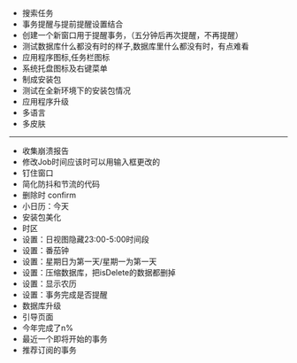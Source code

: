 - 搜索任务
- 事务提醒与提前提醒设置结合
- 创建一个新窗口用于提醒事务，（五分钟后再次提醒，不再提醒）
- 测试数据库什么都没有时的样子,数据库里什么都没有时，有点难看
- 应用程序图标,任务栏图标
- 系统托盘图标及右键菜单
- 制成安装包
- 测试在全新环境下的安装包情况
- 应用程序升级
- 多语言
- 多皮肤
- ------------------------------
- 收集崩溃报告
- 修改Job时间应该时可以用输入框更改的
- 钉住窗口
- 简化防抖和节流的代码
- 删除时 confirm
- 小日历：今天
- 安装包美化
- 时区
- 设置：日视图隐藏23:00-5:00时间段
- 设置：番茄钟
- 设置：星期日为第一天/星期一为第一天
- 设置：压缩数据库，把isDelete的数据都删掉
- 设置：显示农历
- 设置：事务完成是否提醒
- 数据库升级
- 引导页面
- 今年完成了n%
- 最近一个即将开始的事务
- 推荐订阅的事务
